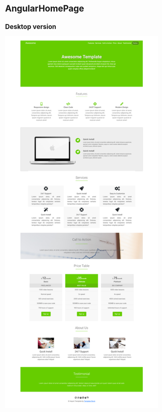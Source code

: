 # AngularHomePage
<h2>Desktop version</h2>
<p><img width="500" src="src/assets/images/screenshotHomePage.png"/></p>

